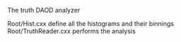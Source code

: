 The truth DAOD analyzer 

Root/Hist.cxx define all the histograms and their binnings
Root/TruthReader.cxx performs the analysis
